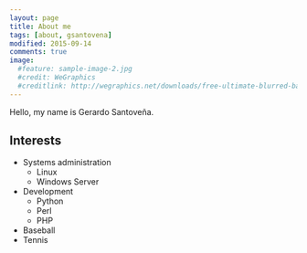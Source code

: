 ```yaml
---
layout: page
title: About me
tags: [about, gsantovena]
modified: 2015-09-14
comments: true
image:
  #feature: sample-image-2.jpg
  #credit: WeGraphics
  #creditlink: http://wegraphics.net/downloads/free-ultimate-blurred-background-pack/
---
```


Hello, my name is Gerardo Santoveña.

## Interests

* Systems administration
    * Linux
    * Windows Server
* Development
    * Python
    * Perl
    * PHP
* Baseball
* Tennis

